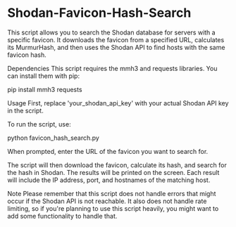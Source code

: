 # Shodan-Favicon-Hash-Search

This script allows you to search the Shodan database for servers with a specific favicon. It downloads the favicon from a specified URL, calculates its MurmurHash, and then uses the Shodan API to find hosts with the same favicon hash.

Dependencies
This script requires the mmh3 and requests libraries. You can install them with pip:


pip install mmh3 requests

Usage
First, replace 'your_shodan_api_key' with your actual Shodan API key in the script.

To run the script, use:

python favicon_hash_search.py

When prompted, enter the URL of the favicon you want to search for.

The script will then download the favicon, calculate its hash, and search for the hash in Shodan. The results will be printed on the screen. Each result will include the IP address, port, and hostnames of the matching host.

Note
Please remember that this script does not handle errors that might occur if the Shodan API is not reachable. It also does not handle rate limiting, so if you're planning to use this script heavily, you might want to add some functionality to handle that.
